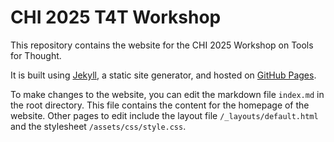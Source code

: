 # CHI 2025 T4T Workshop

This repository contains the website for the CHI 2025 Workshop on Tools for Thought.

It is built using [Jekyll](https://jekyllrb.com/), a static site generator, and hosted on [GitHub Pages](https://pages.github.com/).

To make changes to the website, you can edit the markdown file `index.md` in the root directory. This file contains the content for the homepage of the website. Other pages to edit include the layout file `/_layouts/default.html` and the stylesheet `/assets/css/style.css`.

